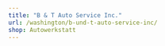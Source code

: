 ```yaml
---
title: "B & T Auto Service Inc."
url: /washington/b-und-t-auto-service-inc/
shop: Autowerkstatt
---
```

